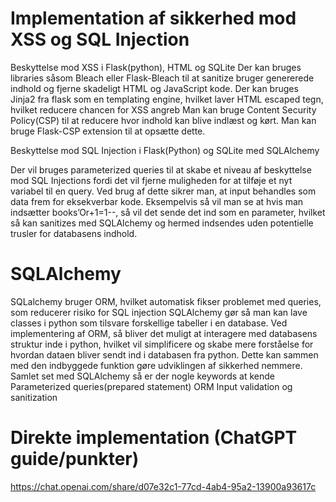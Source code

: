 # Implementation af sikkerhed mod XSS og SQL Injection

Beskyttelse mod XSS i Flask(python), HTML og SQLite
Der kan bruges libraries såsom Bleach eller Flask-Bleach til at sanitize bruger genererede indhold og fjerne skadeligt HTML og JavaScript kode.
Der kan bruges Jinja2 fra flask som en templating engine, hvilket laver HTML escaped tegn, hvilket reducere chancen for XSS angreb
Man kan bruge Content Security Policy(CSP) til at reducere hvor indhold kan blive indlæst og kørt. Man kan bruge Flask-CSP extension til at opsætte dette.

Beskyttelse mod SQL Injection i Flask(Python) og SQLite med SQLAlchemy

Der vil bruges parameterized queries til at skabe et niveau af beskyttelse mod SQL Injections fordi det vil fjerne muligheden for at tilføje et nyt variabel til en query. Ved brug af dette sikrer man, at input behandles som data frem for eksekverbar kode.
Eksempelvis så vil man se at hvis man indsætter books’Or+1=1--, så vil det sende det ind som en parameter, hvilket så kan sanitizes med SQLAlchemy og hermed indsendes uden potentielle trusler for databasens indhold. 

# SQLAlchemy
SQLalchemy bruger ORM, hvilket automatisk fikser problemet med queries, som reducerer risiko for SQL injection
SQLAlchemy gør så man kan lave classes i python som tilsvare forskellige tabeller i en database. Ved implementering af ORM, så bliver det muligt at interagere med databasens struktur inde i python, hvilket vil simplificere og skabe mere forståelse for hvordan dataen bliver sendt ind i databasen fra python. Dette kan sammen med den indbyggede funktion gøre udviklingen af sikkerhed nemmere.
Samlet set med SQLAlchemy så er der nogle keywords at kende
Parameterized queries(prepared statement)
ORM
Input validation og sanitization

# Direkte implementation (ChatGPT guide/punkter)
https://chat.openai.com/share/d07e32c1-77cd-4ab4-95a2-13900a93617c